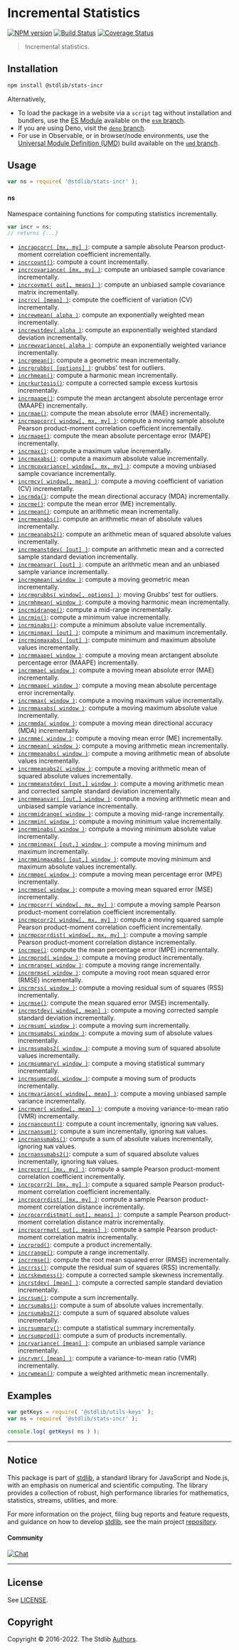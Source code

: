 <!--

@license Apache-2.0

Copyright (c) 2018 The Stdlib Authors.

Licensed under the Apache License, Version 2.0 (the "License");
you may not use this file except in compliance with the License.
You may obtain a copy of the License at

   http://www.apache.org/licenses/LICENSE-2.0

Unless required by applicable law or agreed to in writing, software
distributed under the License is distributed on an "AS IS" BASIS,
WITHOUT WARRANTIES OR CONDITIONS OF ANY KIND, either express or implied.
See the License for the specific language governing permissions and
limitations under the License.

-->

# Incremental Statistics

[![NPM version][npm-image]][npm-url] [![Build Status][test-image]][test-url] [![Coverage Status][coverage-image]][coverage-url] <!-- [![dependencies][dependencies-image]][dependencies-url] -->

> Incremental statistics.

<section class="installation">

## Installation

```bash
npm install @stdlib/stats-incr
```

Alternatively,

-   To load the package in a website via a `script` tag without installation and bundlers, use the [ES Module][es-module] available on the [`esm` branch][esm-url].
-   If you are using Deno, visit the [`deno` branch][deno-url].
-   For use in Observable, or in browser/node environments, use the [Universal Module Definition (UMD)][umd] build available on the [`umd` branch][umd-url].

</section>

<section class="usage">

## Usage

```javascript
var ns = require( '@stdlib/stats-incr' );
```

#### ns

Namespace containing functions for computing statistics incrementally.

```javascript
var incr = ns;
// returns {...}
```

<!-- <toc pattern="*"> -->

<div class="namespace-toc">

-   <span class="signature">[`incrapcorr( [mx, my] )`][@stdlib/stats/incr/apcorr]</span><span class="delimiter">: </span><span class="description">compute a sample absolute Pearson product-moment correlation coefficient incrementally.</span>
-   <span class="signature">[`incrcount()`][@stdlib/stats/incr/count]</span><span class="delimiter">: </span><span class="description">compute a count incrementally.</span>
-   <span class="signature">[`incrcovariance( [mx, my] )`][@stdlib/stats/incr/covariance]</span><span class="delimiter">: </span><span class="description">compute an unbiased sample covariance incrementally.</span>
-   <span class="signature">[`incrcovmat( out[, means] )`][@stdlib/stats/incr/covmat]</span><span class="delimiter">: </span><span class="description">compute an unbiased sample covariance matrix incrementally.</span>
-   <span class="signature">[`incrcv( [mean] )`][@stdlib/stats/incr/cv]</span><span class="delimiter">: </span><span class="description">compute the coefficient of variation (CV) incrementally.</span>
-   <span class="signature">[`increwmean( alpha )`][@stdlib/stats/incr/ewmean]</span><span class="delimiter">: </span><span class="description">compute an exponentially weighted mean incrementally.</span>
-   <span class="signature">[`increwstdev( alpha )`][@stdlib/stats/incr/ewstdev]</span><span class="delimiter">: </span><span class="description">compute an exponentially weighted standard deviation incrementally.</span>
-   <span class="signature">[`increwvariance( alpha )`][@stdlib/stats/incr/ewvariance]</span><span class="delimiter">: </span><span class="description">compute an exponentially weighted variance incrementally.</span>
-   <span class="signature">[`incrgmean()`][@stdlib/stats/incr/gmean]</span><span class="delimiter">: </span><span class="description">compute a geometric mean incrementally.</span>
-   <span class="signature">[`incrgrubbs( [options] )`][@stdlib/stats/incr/grubbs]</span><span class="delimiter">: </span><span class="description">grubbs' test for outliers.</span>
-   <span class="signature">[`incrhmean()`][@stdlib/stats/incr/hmean]</span><span class="delimiter">: </span><span class="description">compute a harmonic mean incrementally.</span>
-   <span class="signature">[`incrkurtosis()`][@stdlib/stats/incr/kurtosis]</span><span class="delimiter">: </span><span class="description">compute a corrected sample excess kurtosis incrementally.</span>
-   <span class="signature">[`incrmaape()`][@stdlib/stats/incr/maape]</span><span class="delimiter">: </span><span class="description">compute the mean arctangent absolute percentage error (MAAPE) incrementally.</span>
-   <span class="signature">[`incrmae()`][@stdlib/stats/incr/mae]</span><span class="delimiter">: </span><span class="description">compute the mean absolute error (MAE) incrementally.</span>
-   <span class="signature">[`incrmapcorr( window[, mx, my] )`][@stdlib/stats/incr/mapcorr]</span><span class="delimiter">: </span><span class="description">compute a moving sample absolute Pearson product-moment correlation coefficient incrementally.</span>
-   <span class="signature">[`incrmape()`][@stdlib/stats/incr/mape]</span><span class="delimiter">: </span><span class="description">compute the mean absolute percentage error (MAPE) incrementally.</span>
-   <span class="signature">[`incrmax()`][@stdlib/stats/incr/max]</span><span class="delimiter">: </span><span class="description">compute a maximum value incrementally.</span>
-   <span class="signature">[`incrmaxabs()`][@stdlib/stats/incr/maxabs]</span><span class="delimiter">: </span><span class="description">compute a maximum absolute value incrementally.</span>
-   <span class="signature">[`incrmcovariance( window[, mx, my] )`][@stdlib/stats/incr/mcovariance]</span><span class="delimiter">: </span><span class="description">compute a moving unbiased sample covariance incrementally.</span>
-   <span class="signature">[`incrmcv( window[, mean] )`][@stdlib/stats/incr/mcv]</span><span class="delimiter">: </span><span class="description">compute a moving coefficient of variation (CV) incrementally.</span>
-   <span class="signature">[`incrmda()`][@stdlib/stats/incr/mda]</span><span class="delimiter">: </span><span class="description">compute the mean directional accuracy (MDA) incrementally.</span>
-   <span class="signature">[`incrme()`][@stdlib/stats/incr/me]</span><span class="delimiter">: </span><span class="description">compute the mean error (ME) incrementally.</span>
-   <span class="signature">[`incrmean()`][@stdlib/stats/incr/mean]</span><span class="delimiter">: </span><span class="description">compute an arithmetic mean incrementally.</span>
-   <span class="signature">[`incrmeanabs()`][@stdlib/stats/incr/meanabs]</span><span class="delimiter">: </span><span class="description">compute an arithmetic mean of absolute values incrementally.</span>
-   <span class="signature">[`incrmeanabs2()`][@stdlib/stats/incr/meanabs2]</span><span class="delimiter">: </span><span class="description">compute an arithmetic mean of squared absolute values incrementally.</span>
-   <span class="signature">[`incrmeanstdev( [out] )`][@stdlib/stats/incr/meanstdev]</span><span class="delimiter">: </span><span class="description">compute an arithmetic mean and a corrected sample standard deviation incrementally.</span>
-   <span class="signature">[`incrmeanvar( [out] )`][@stdlib/stats/incr/meanvar]</span><span class="delimiter">: </span><span class="description">compute an arithmetic mean and an unbiased sample variance incrementally.</span>
-   <span class="signature">[`incrmgmean( window )`][@stdlib/stats/incr/mgmean]</span><span class="delimiter">: </span><span class="description">compute a moving geometric mean incrementally.</span>
-   <span class="signature">[`incrmgrubbs( window[, options] )`][@stdlib/stats/incr/mgrubbs]</span><span class="delimiter">: </span><span class="description">moving Grubbs' test for outliers.</span>
-   <span class="signature">[`incrmhmean( window )`][@stdlib/stats/incr/mhmean]</span><span class="delimiter">: </span><span class="description">compute a moving harmonic mean incrementally.</span>
-   <span class="signature">[`incrmidrange()`][@stdlib/stats/incr/midrange]</span><span class="delimiter">: </span><span class="description">compute a mid-range incrementally.</span>
-   <span class="signature">[`incrmin()`][@stdlib/stats/incr/min]</span><span class="delimiter">: </span><span class="description">compute a minimum value incrementally.</span>
-   <span class="signature">[`incrminabs()`][@stdlib/stats/incr/minabs]</span><span class="delimiter">: </span><span class="description">compute a minimum absolute value incrementally.</span>
-   <span class="signature">[`incrminmax( [out] )`][@stdlib/stats/incr/minmax]</span><span class="delimiter">: </span><span class="description">compute a minimum and maximum incrementally.</span>
-   <span class="signature">[`incrminmaxabs( [out] )`][@stdlib/stats/incr/minmaxabs]</span><span class="delimiter">: </span><span class="description">compute minimum and maximum absolute values incrementally.</span>
-   <span class="signature">[`incrmmaape( window )`][@stdlib/stats/incr/mmaape]</span><span class="delimiter">: </span><span class="description">compute a moving mean arctangent absolute percentage error (MAAPE) incrementally.</span>
-   <span class="signature">[`incrmmae( window )`][@stdlib/stats/incr/mmae]</span><span class="delimiter">: </span><span class="description">compute a moving mean absolute error (MAE) incrementally.</span>
-   <span class="signature">[`incrmmape( window )`][@stdlib/stats/incr/mmape]</span><span class="delimiter">: </span><span class="description">compute a moving mean absolute percentage error incrementally.</span>
-   <span class="signature">[`incrmmax( window )`][@stdlib/stats/incr/mmax]</span><span class="delimiter">: </span><span class="description">compute a moving maximum value incrementally.</span>
-   <span class="signature">[`incrmmaxabs( window )`][@stdlib/stats/incr/mmaxabs]</span><span class="delimiter">: </span><span class="description">compute a moving maximum absolute value incrementally.</span>
-   <span class="signature">[`incrmmda( window )`][@stdlib/stats/incr/mmda]</span><span class="delimiter">: </span><span class="description">compute a moving mean directional accuracy (MDA) incrementally.</span>
-   <span class="signature">[`incrmme( window )`][@stdlib/stats/incr/mme]</span><span class="delimiter">: </span><span class="description">compute a moving mean error (ME) incrementally.</span>
-   <span class="signature">[`incrmmean( window )`][@stdlib/stats/incr/mmean]</span><span class="delimiter">: </span><span class="description">compute a moving arithmetic mean incrementally.</span>
-   <span class="signature">[`incrmmeanabs( window )`][@stdlib/stats/incr/mmeanabs]</span><span class="delimiter">: </span><span class="description">compute a moving arithmetic mean of absolute values incrementally.</span>
-   <span class="signature">[`incrmmeanabs2( window )`][@stdlib/stats/incr/mmeanabs2]</span><span class="delimiter">: </span><span class="description">compute a moving arithmetic mean of squared absolute values incrementally.</span>
-   <span class="signature">[`incrmmeanstdev( [out,] window )`][@stdlib/stats/incr/mmeanstdev]</span><span class="delimiter">: </span><span class="description">compute a moving arithmetic mean and corrected sample standard deviation incrementally.</span>
-   <span class="signature">[`incrmmeanvar( [out,] window )`][@stdlib/stats/incr/mmeanvar]</span><span class="delimiter">: </span><span class="description">compute a moving arithmetic mean and unbiased sample variance incrementally.</span>
-   <span class="signature">[`incrmmidrange( window )`][@stdlib/stats/incr/mmidrange]</span><span class="delimiter">: </span><span class="description">compute a moving mid-range incrementally.</span>
-   <span class="signature">[`incrmmin( window )`][@stdlib/stats/incr/mmin]</span><span class="delimiter">: </span><span class="description">compute a moving minimum value incrementally.</span>
-   <span class="signature">[`incrmminabs( window )`][@stdlib/stats/incr/mminabs]</span><span class="delimiter">: </span><span class="description">compute a moving minimum absolute value incrementally.</span>
-   <span class="signature">[`incrmminmax( [out,] window )`][@stdlib/stats/incr/mminmax]</span><span class="delimiter">: </span><span class="description">compute a moving minimum and maximum incrementally.</span>
-   <span class="signature">[`incrmminmaxabs( [out,] window )`][@stdlib/stats/incr/mminmaxabs]</span><span class="delimiter">: </span><span class="description">compute moving minimum and maximum absolute values incrementally.</span>
-   <span class="signature">[`incrmmpe( window )`][@stdlib/stats/incr/mmpe]</span><span class="delimiter">: </span><span class="description">compute a moving mean percentage error (MPE) incrementally.</span>
-   <span class="signature">[`incrmmse( window )`][@stdlib/stats/incr/mmse]</span><span class="delimiter">: </span><span class="description">compute a moving mean squared error (MSE) incrementally.</span>
-   <span class="signature">[`incrmpcorr( window[, mx, my] )`][@stdlib/stats/incr/mpcorr]</span><span class="delimiter">: </span><span class="description">compute a moving sample Pearson product-moment correlation coefficient incrementally.</span>
-   <span class="signature">[`incrmpcorr2( window[, mx, my] )`][@stdlib/stats/incr/mpcorr2]</span><span class="delimiter">: </span><span class="description">compute a moving squared sample Pearson product-moment correlation coefficient incrementally.</span>
-   <span class="signature">[`incrmpcorrdist( window[, mx, my] )`][@stdlib/stats/incr/mpcorrdist]</span><span class="delimiter">: </span><span class="description">compute a moving sample Pearson product-moment correlation distance incrementally.</span>
-   <span class="signature">[`incrmpe()`][@stdlib/stats/incr/mpe]</span><span class="delimiter">: </span><span class="description">compute the mean percentage error (MPE) incrementally.</span>
-   <span class="signature">[`incrmprod( window )`][@stdlib/stats/incr/mprod]</span><span class="delimiter">: </span><span class="description">compute a moving product incrementally.</span>
-   <span class="signature">[`incrmrange( window )`][@stdlib/stats/incr/mrange]</span><span class="delimiter">: </span><span class="description">compute a moving range incrementally.</span>
-   <span class="signature">[`incrmrmse( window )`][@stdlib/stats/incr/mrmse]</span><span class="delimiter">: </span><span class="description">compute a moving root mean squared error (RMSE) incrementally.</span>
-   <span class="signature">[`incrmrss( window )`][@stdlib/stats/incr/mrss]</span><span class="delimiter">: </span><span class="description">compute a moving residual sum of squares (RSS) incrementally.</span>
-   <span class="signature">[`incrmse()`][@stdlib/stats/incr/mse]</span><span class="delimiter">: </span><span class="description">compute the mean squared error (MSE) incrementally.</span>
-   <span class="signature">[`incrmstdev( window[, mean] )`][@stdlib/stats/incr/mstdev]</span><span class="delimiter">: </span><span class="description">compute a moving corrected sample standard deviation incrementally.</span>
-   <span class="signature">[`incrmsum( window )`][@stdlib/stats/incr/msum]</span><span class="delimiter">: </span><span class="description">compute a moving sum incrementally.</span>
-   <span class="signature">[`incrmsumabs( window )`][@stdlib/stats/incr/msumabs]</span><span class="delimiter">: </span><span class="description">compute a moving sum of absolute values incrementally.</span>
-   <span class="signature">[`incrmsumabs2( window )`][@stdlib/stats/incr/msumabs2]</span><span class="delimiter">: </span><span class="description">compute a moving sum of squared absolute values incrementally.</span>
-   <span class="signature">[`incrmsummary( window )`][@stdlib/stats/incr/msummary]</span><span class="delimiter">: </span><span class="description">compute a moving statistical summary incrementally.</span>
-   <span class="signature">[`incrmsumprod( window )`][@stdlib/stats/incr/msumprod]</span><span class="delimiter">: </span><span class="description">compute a moving sum of products incrementally.</span>
-   <span class="signature">[`incrmvariance( window[, mean] )`][@stdlib/stats/incr/mvariance]</span><span class="delimiter">: </span><span class="description">compute a moving unbiased sample variance incrementally.</span>
-   <span class="signature">[`incrmvmr( window[, mean] )`][@stdlib/stats/incr/mvmr]</span><span class="delimiter">: </span><span class="description">compute a moving variance-to-mean ratio (VMR) incrementally.</span>
-   <span class="signature">[`incrnancount()`][@stdlib/stats/incr/nancount]</span><span class="delimiter">: </span><span class="description">compute a count incrementally, ignoring `NaN` values.</span>
-   <span class="signature">[`incrnansum()`][@stdlib/stats/incr/nansum]</span><span class="delimiter">: </span><span class="description">compute a sum incrementally, ignoring `NaN` values.</span>
-   <span class="signature">[`incrnansumabs()`][@stdlib/stats/incr/nansumabs]</span><span class="delimiter">: </span><span class="description">compute a sum of absolute values incrementally, ignoring `NaN` values.</span>
-   <span class="signature">[`incrnansumabs2()`][@stdlib/stats/incr/nansumabs2]</span><span class="delimiter">: </span><span class="description">compute a sum of squared absolute values incrementally, ignoring `NaN` values.</span>
-   <span class="signature">[`incrpcorr( [mx, my] )`][@stdlib/stats/incr/pcorr]</span><span class="delimiter">: </span><span class="description">compute a sample Pearson product-moment correlation coefficient incrementally.</span>
-   <span class="signature">[`incrpcorr2( [mx, my] )`][@stdlib/stats/incr/pcorr2]</span><span class="delimiter">: </span><span class="description">compute a squared sample Pearson product-moment correlation coefficient incrementally.</span>
-   <span class="signature">[`incrpcorrdist( [mx, my] )`][@stdlib/stats/incr/pcorrdist]</span><span class="delimiter">: </span><span class="description">compute a sample Pearson product-moment correlation distance incrementally.</span>
-   <span class="signature">[`incrpcorrdistmat( out[, means] )`][@stdlib/stats/incr/pcorrdistmat]</span><span class="delimiter">: </span><span class="description">compute a sample Pearson product-moment correlation distance matrix incrementally.</span>
-   <span class="signature">[`incrpcorrmat( out[, means] )`][@stdlib/stats/incr/pcorrmat]</span><span class="delimiter">: </span><span class="description">compute a sample Pearson product-moment correlation matrix incrementally.</span>
-   <span class="signature">[`incrprod()`][@stdlib/stats/incr/prod]</span><span class="delimiter">: </span><span class="description">compute a product incrementally.</span>
-   <span class="signature">[`incrrange()`][@stdlib/stats/incr/range]</span><span class="delimiter">: </span><span class="description">compute a range incrementally.</span>
-   <span class="signature">[`incrrmse()`][@stdlib/stats/incr/rmse]</span><span class="delimiter">: </span><span class="description">compute the root mean squared error (RMSE) incrementally.</span>
-   <span class="signature">[`incrrss()`][@stdlib/stats/incr/rss]</span><span class="delimiter">: </span><span class="description">compute the residual sum of squares (RSS) incrementally.</span>
-   <span class="signature">[`incrskewness()`][@stdlib/stats/incr/skewness]</span><span class="delimiter">: </span><span class="description">compute a corrected sample skewness incrementally.</span>
-   <span class="signature">[`incrstdev( [mean] )`][@stdlib/stats/incr/stdev]</span><span class="delimiter">: </span><span class="description">compute a corrected sample standard deviation incrementally.</span>
-   <span class="signature">[`incrsum()`][@stdlib/stats/incr/sum]</span><span class="delimiter">: </span><span class="description">compute a sum incrementally.</span>
-   <span class="signature">[`incrsumabs()`][@stdlib/stats/incr/sumabs]</span><span class="delimiter">: </span><span class="description">compute a sum of absolute values incrementally.</span>
-   <span class="signature">[`incrsumabs2()`][@stdlib/stats/incr/sumabs2]</span><span class="delimiter">: </span><span class="description">compute a sum of squared absolute values incrementally.</span>
-   <span class="signature">[`incrsummary()`][@stdlib/stats/incr/summary]</span><span class="delimiter">: </span><span class="description">compute a statistical summary incrementally.</span>
-   <span class="signature">[`incrsumprod()`][@stdlib/stats/incr/sumprod]</span><span class="delimiter">: </span><span class="description">compute a sum of products incrementally.</span>
-   <span class="signature">[`incrvariance( [mean] )`][@stdlib/stats/incr/variance]</span><span class="delimiter">: </span><span class="description">compute an unbiased sample variance incrementally.</span>
-   <span class="signature">[`incrvmr( [mean] )`][@stdlib/stats/incr/vmr]</span><span class="delimiter">: </span><span class="description">compute a variance-to-mean ratio (VMR) incrementally.</span>
-   <span class="signature">[`incrwmean()`][@stdlib/stats/incr/wmean]</span><span class="delimiter">: </span><span class="description">compute a weighted arithmetic mean incrementally.</span>

</div>

<!-- </toc> -->

</section>

<!-- /.usage -->

<section class="examples">

## Examples

<!-- TODO: better examples -->

<!-- eslint no-undef: "error" -->

```javascript
var getKeys = require( '@stdlib/utils-keys' );
var ns = require( '@stdlib/stats-incr' );

console.log( getKeys( ns ) );
```

</section>

<!-- /.examples -->

<!-- Section for related `stdlib` packages. Do not manually edit this section, as it is automatically populated. -->

<section class="related">

</section>

<!-- /.related -->

<!-- Section for all links. Make sure to keep an empty line after the `section` element and another before the `/section` close. -->


<section class="main-repo" >

* * *

## Notice

This package is part of [stdlib][stdlib], a standard library for JavaScript and Node.js, with an emphasis on numerical and scientific computing. The library provides a collection of robust, high performance libraries for mathematics, statistics, streams, utilities, and more.

For more information on the project, filing bug reports and feature requests, and guidance on how to develop [stdlib][stdlib], see the main project [repository][stdlib].

#### Community

[![Chat][chat-image]][chat-url]

---

## License

See [LICENSE][stdlib-license].


## Copyright

Copyright &copy; 2016-2022. The Stdlib [Authors][stdlib-authors].

</section>

<!-- /.stdlib -->

<!-- Section for all links. Make sure to keep an empty line after the `section` element and another before the `/section` close. -->

<section class="links">

[npm-image]: http://img.shields.io/npm/v/@stdlib/stats-incr.svg
[npm-url]: https://npmjs.org/package/@stdlib/stats-incr

[test-image]: https://github.com/stdlib-js/stats-incr/actions/workflows/test.yml/badge.svg?branch=main
[test-url]: https://github.com/stdlib-js/stats-incr/actions/workflows/test.yml?query=branch:main

[coverage-image]: https://img.shields.io/codecov/c/github/stdlib-js/stats-incr/main.svg
[coverage-url]: https://codecov.io/github/stdlib-js/stats-incr?branch=main

<!--

[dependencies-image]: https://img.shields.io/david/stdlib-js/stats-incr.svg
[dependencies-url]: https://david-dm.org/stdlib-js/stats-incr/main

-->

[chat-image]: https://img.shields.io/gitter/room/stdlib-js/stdlib.svg
[chat-url]: https://gitter.im/stdlib-js/stdlib/

[stdlib]: https://github.com/stdlib-js/stdlib

[stdlib-authors]: https://github.com/stdlib-js/stdlib/graphs/contributors

[umd]: https://github.com/umdjs/umd
[es-module]: https://developer.mozilla.org/en-US/docs/Web/JavaScript/Guide/Modules

[deno-url]: https://github.com/stdlib-js/stats-incr/tree/deno
[umd-url]: https://github.com/stdlib-js/stats-incr/tree/umd
[esm-url]: https://github.com/stdlib-js/stats-incr/tree/esm

[stdlib-license]: https://raw.githubusercontent.com/stdlib-js/stats-incr/main/LICENSE

<!-- <toc-links> -->

[@stdlib/stats/incr/apcorr]: https://github.com/stdlib-js/stats-incr-apcorr

[@stdlib/stats/incr/count]: https://github.com/stdlib-js/stats-incr-count

[@stdlib/stats/incr/covariance]: https://github.com/stdlib-js/stats-incr-covariance

[@stdlib/stats/incr/covmat]: https://github.com/stdlib-js/stats-incr-covmat

[@stdlib/stats/incr/cv]: https://github.com/stdlib-js/stats-incr-cv

[@stdlib/stats/incr/ewmean]: https://github.com/stdlib-js/stats-incr-ewmean

[@stdlib/stats/incr/ewstdev]: https://github.com/stdlib-js/stats-incr-ewstdev

[@stdlib/stats/incr/ewvariance]: https://github.com/stdlib-js/stats-incr-ewvariance

[@stdlib/stats/incr/gmean]: https://github.com/stdlib-js/stats-incr-gmean

[@stdlib/stats/incr/grubbs]: https://github.com/stdlib-js/stats-incr-grubbs

[@stdlib/stats/incr/hmean]: https://github.com/stdlib-js/stats-incr-hmean

[@stdlib/stats/incr/kurtosis]: https://github.com/stdlib-js/stats-incr-kurtosis

[@stdlib/stats/incr/maape]: https://github.com/stdlib-js/stats-incr-maape

[@stdlib/stats/incr/mae]: https://github.com/stdlib-js/stats-incr-mae

[@stdlib/stats/incr/mapcorr]: https://github.com/stdlib-js/stats-incr-mapcorr

[@stdlib/stats/incr/mape]: https://github.com/stdlib-js/stats-incr-mape

[@stdlib/stats/incr/max]: https://github.com/stdlib-js/stats-incr-max

[@stdlib/stats/incr/maxabs]: https://github.com/stdlib-js/stats-incr-maxabs

[@stdlib/stats/incr/mcovariance]: https://github.com/stdlib-js/stats-incr-mcovariance

[@stdlib/stats/incr/mcv]: https://github.com/stdlib-js/stats-incr-mcv

[@stdlib/stats/incr/mda]: https://github.com/stdlib-js/stats-incr-mda

[@stdlib/stats/incr/me]: https://github.com/stdlib-js/stats-incr-me

[@stdlib/stats/incr/mean]: https://github.com/stdlib-js/stats-incr-mean

[@stdlib/stats/incr/meanabs]: https://github.com/stdlib-js/stats-incr-meanabs

[@stdlib/stats/incr/meanabs2]: https://github.com/stdlib-js/stats-incr-meanabs2

[@stdlib/stats/incr/meanstdev]: https://github.com/stdlib-js/stats-incr-meanstdev

[@stdlib/stats/incr/meanvar]: https://github.com/stdlib-js/stats-incr-meanvar

[@stdlib/stats/incr/mgmean]: https://github.com/stdlib-js/stats-incr-mgmean

[@stdlib/stats/incr/mgrubbs]: https://github.com/stdlib-js/stats-incr-mgrubbs

[@stdlib/stats/incr/mhmean]: https://github.com/stdlib-js/stats-incr-mhmean

[@stdlib/stats/incr/midrange]: https://github.com/stdlib-js/stats-incr-midrange

[@stdlib/stats/incr/min]: https://github.com/stdlib-js/stats-incr-min

[@stdlib/stats/incr/minabs]: https://github.com/stdlib-js/stats-incr-minabs

[@stdlib/stats/incr/minmax]: https://github.com/stdlib-js/stats-incr-minmax

[@stdlib/stats/incr/minmaxabs]: https://github.com/stdlib-js/stats-incr-minmaxabs

[@stdlib/stats/incr/mmaape]: https://github.com/stdlib-js/stats-incr-mmaape

[@stdlib/stats/incr/mmae]: https://github.com/stdlib-js/stats-incr-mmae

[@stdlib/stats/incr/mmape]: https://github.com/stdlib-js/stats-incr-mmape

[@stdlib/stats/incr/mmax]: https://github.com/stdlib-js/stats-incr-mmax

[@stdlib/stats/incr/mmaxabs]: https://github.com/stdlib-js/stats-incr-mmaxabs

[@stdlib/stats/incr/mmda]: https://github.com/stdlib-js/stats-incr-mmda

[@stdlib/stats/incr/mme]: https://github.com/stdlib-js/stats-incr-mme

[@stdlib/stats/incr/mmean]: https://github.com/stdlib-js/stats-incr-mmean

[@stdlib/stats/incr/mmeanabs]: https://github.com/stdlib-js/stats-incr-mmeanabs

[@stdlib/stats/incr/mmeanabs2]: https://github.com/stdlib-js/stats-incr-mmeanabs2

[@stdlib/stats/incr/mmeanstdev]: https://github.com/stdlib-js/stats-incr-mmeanstdev

[@stdlib/stats/incr/mmeanvar]: https://github.com/stdlib-js/stats-incr-mmeanvar

[@stdlib/stats/incr/mmidrange]: https://github.com/stdlib-js/stats-incr-mmidrange

[@stdlib/stats/incr/mmin]: https://github.com/stdlib-js/stats-incr-mmin

[@stdlib/stats/incr/mminabs]: https://github.com/stdlib-js/stats-incr-mminabs

[@stdlib/stats/incr/mminmax]: https://github.com/stdlib-js/stats-incr-mminmax

[@stdlib/stats/incr/mminmaxabs]: https://github.com/stdlib-js/stats-incr-mminmaxabs

[@stdlib/stats/incr/mmpe]: https://github.com/stdlib-js/stats-incr-mmpe

[@stdlib/stats/incr/mmse]: https://github.com/stdlib-js/stats-incr-mmse

[@stdlib/stats/incr/mpcorr]: https://github.com/stdlib-js/stats-incr-mpcorr

[@stdlib/stats/incr/mpcorr2]: https://github.com/stdlib-js/stats-incr-mpcorr2

[@stdlib/stats/incr/mpcorrdist]: https://github.com/stdlib-js/stats-incr-mpcorrdist

[@stdlib/stats/incr/mpe]: https://github.com/stdlib-js/stats-incr-mpe

[@stdlib/stats/incr/mprod]: https://github.com/stdlib-js/stats-incr-mprod

[@stdlib/stats/incr/mrange]: https://github.com/stdlib-js/stats-incr-mrange

[@stdlib/stats/incr/mrmse]: https://github.com/stdlib-js/stats-incr-mrmse

[@stdlib/stats/incr/mrss]: https://github.com/stdlib-js/stats-incr-mrss

[@stdlib/stats/incr/mse]: https://github.com/stdlib-js/stats-incr-mse

[@stdlib/stats/incr/mstdev]: https://github.com/stdlib-js/stats-incr-mstdev

[@stdlib/stats/incr/msum]: https://github.com/stdlib-js/stats-incr-msum

[@stdlib/stats/incr/msumabs]: https://github.com/stdlib-js/stats-incr-msumabs

[@stdlib/stats/incr/msumabs2]: https://github.com/stdlib-js/stats-incr-msumabs2

[@stdlib/stats/incr/msummary]: https://github.com/stdlib-js/stats-incr-msummary

[@stdlib/stats/incr/msumprod]: https://github.com/stdlib-js/stats-incr-msumprod

[@stdlib/stats/incr/mvariance]: https://github.com/stdlib-js/stats-incr-mvariance

[@stdlib/stats/incr/mvmr]: https://github.com/stdlib-js/stats-incr-mvmr

[@stdlib/stats/incr/nancount]: https://github.com/stdlib-js/stats-incr-nancount

[@stdlib/stats/incr/nansum]: https://github.com/stdlib-js/stats-incr-nansum

[@stdlib/stats/incr/nansumabs]: https://github.com/stdlib-js/stats-incr-nansumabs

[@stdlib/stats/incr/nansumabs2]: https://github.com/stdlib-js/stats-incr-nansumabs2

[@stdlib/stats/incr/pcorr]: https://github.com/stdlib-js/stats-incr-pcorr

[@stdlib/stats/incr/pcorr2]: https://github.com/stdlib-js/stats-incr-pcorr2

[@stdlib/stats/incr/pcorrdist]: https://github.com/stdlib-js/stats-incr-pcorrdist

[@stdlib/stats/incr/pcorrdistmat]: https://github.com/stdlib-js/stats-incr-pcorrdistmat

[@stdlib/stats/incr/pcorrmat]: https://github.com/stdlib-js/stats-incr-pcorrmat

[@stdlib/stats/incr/prod]: https://github.com/stdlib-js/stats-incr-prod

[@stdlib/stats/incr/range]: https://github.com/stdlib-js/stats-incr-range

[@stdlib/stats/incr/rmse]: https://github.com/stdlib-js/stats-incr-rmse

[@stdlib/stats/incr/rss]: https://github.com/stdlib-js/stats-incr-rss

[@stdlib/stats/incr/skewness]: https://github.com/stdlib-js/stats-incr-skewness

[@stdlib/stats/incr/stdev]: https://github.com/stdlib-js/stats-incr-stdev

[@stdlib/stats/incr/sum]: https://github.com/stdlib-js/stats-incr-sum

[@stdlib/stats/incr/sumabs]: https://github.com/stdlib-js/stats-incr-sumabs

[@stdlib/stats/incr/sumabs2]: https://github.com/stdlib-js/stats-incr-sumabs2

[@stdlib/stats/incr/summary]: https://github.com/stdlib-js/stats-incr-summary

[@stdlib/stats/incr/sumprod]: https://github.com/stdlib-js/stats-incr-sumprod

[@stdlib/stats/incr/variance]: https://github.com/stdlib-js/stats-incr-variance

[@stdlib/stats/incr/vmr]: https://github.com/stdlib-js/stats-incr-vmr

[@stdlib/stats/incr/wmean]: https://github.com/stdlib-js/stats-incr-wmean

<!-- </toc-links> -->

</section>

<!-- /.links -->
